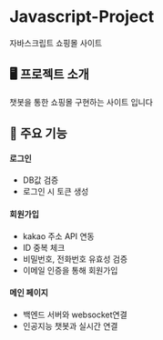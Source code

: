 # Javascript-Project

자바스크립트 쇼핑몰 사이트

## 🖥️ 프로젝트 소개

챗봇을 통한 쇼핑몰 구현하는 사이트 입니다
<br>

## 📌 주요 기능

#### 로그인

- DB값 검증
- 로그인 시 토큰 생성

#### 회원가입

- kakao 주소 API 연동
- ID 중복 체크
- 비밀번호, 전화번호 유효성 검증
- 이메일 인증을 통해 회원가입

#### 메인 페이지

- 백엔드 서버와 websocket연결
- 인공지능 챗봇과 실시간 연결
